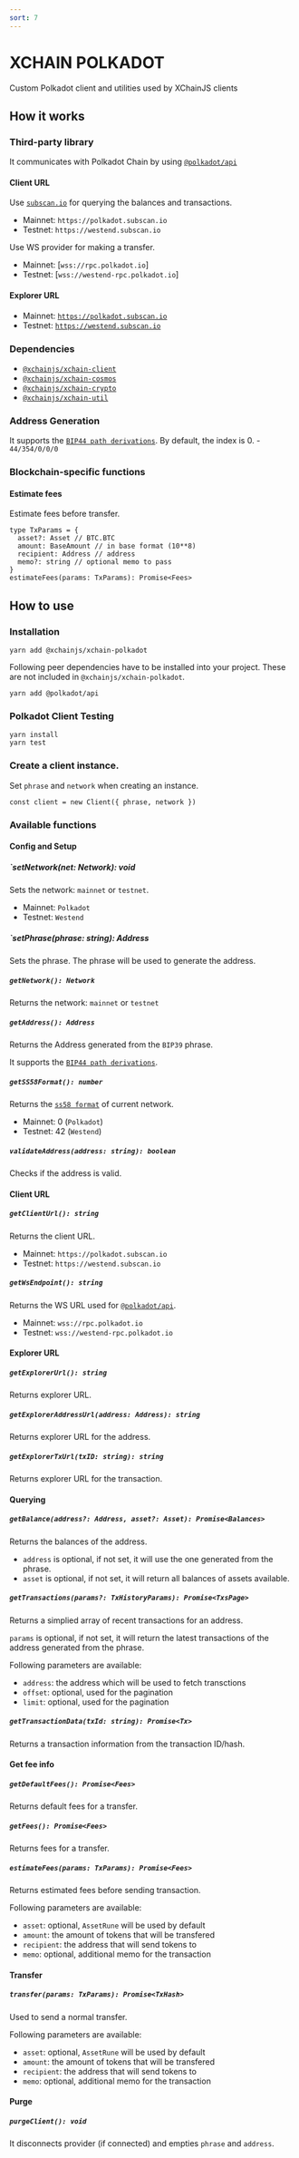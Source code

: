 ```yaml
---
sort: 7
---
```


# XCHAIN POLKADOT

Custom Polkadot client and utilities used by XChainJS clients

## How it works

### Third-party library

It communicates with Polkadot Chain by using [`@polkadot/api`](https://github.com/polkadot-js/api)

#### Client URL

Use [`subscan.io`](https://docs.api.subscan.io/) for querying the balances and transactions.
* Mainnet: `https://polkadot.subscan.io`
* Testnet: `https://westend.subscan.io`

Use WS provider for making a transfer.
* Mainnet: [`wss://rpc.polkadot.io`]
* Testnet: [`wss://westend-rpc.polkadot.io`]

#### Explorer URL
* Mainnet: [`https://polkadot.subscan.io`](https://polkadot.subscan.io)
* Testnet: [`https://westend.subscan.io`](https://westend.subscan.io)

### Dependencies

* [`@xchainjs/xchain-client`](https://github.com/xchainjs/xchainjs-lib/packages/xchain-client)
* [`@xchainjs/xchain-cosmos`](https://github.com/xchainjs/xchainjs-lib/packages/xchain-cosmos)
* [`@xchainjs/xchain-crypto`](https://github.com/xchainjs/xchainjs-lib/packages/xchain-crypto)
* [`@xchainjs/xchain-util`](https://github.com/xchainjs/xchainjs-lib/packages/xchain-util)

### Address Generation

It supports the [`BIP44 path derivations`](https://github.com/satoshilabs/slips/blob/master/slip-0044.md).
By default, the index is 0. - `44/354/0/0/0`

### Blockchain-specific functions

#### Estimate fees

Estimate fees before transfer.
```
type TxParams = {
  asset?: Asset // BTC.BTC
  amount: BaseAmount // in base format (10**8)
  recipient: Address // address
  memo?: string // optional memo to pass
}
estimateFees(params: TxParams): Promise<Fees>
```

## How to use

### Installation

```
yarn add @xchainjs/xchain-polkadot
```

Following peer dependencies have to be installed into your project. These are not included in `@xchainjs/xchain-polkadot`.

```
yarn add @polkadot/api
```

### Polkadot Client Testing

```
yarn install
yarn test
```

### Create a client instance.

Set `phrase` and `network` when creating an instance.

```
const client = new Client({ phrase, network })
```

### Available functions

#### Config and Setup

##### `setNetwork(net: Network): void
Sets the network: `mainnet` or `testnet`.

* Mainnet: `Polkadot`
* Testnet: `Westend`

##### `setPhrase(phrase: string): Address
Sets the phrase. The phrase will be used to generate the address.

##### `getNetwork(): Network`
Returns the network: `mainnet` or `testnet`

##### `getAddress(): Address`
Returns the Address generated from the `BIP39` phrase.

It supports the [`BIP44 path derivations`](https://github.com/satoshilabs/slips/blob/master/slip-0044.md).

##### `getSS58Format(): number`
Returns the [`ss58 format`](https://polkadot.js.org/docs/keyring/start/ss58/) of current network.

* Mainnet: 0 (`Polkadot`)
* Testnet: 42 (`Westend`)

##### `validateAddress(address: string): boolean`
Checks if the address is valid.

#### Client URL

##### `getClientUrl(): string`
Returns the client URL.

* Mainnet: `https://polkadot.subscan.io`
* Testnet: `https://westend.subscan.io`

##### `getWsEndpoint(): string`
Returns the WS URL used for [`@polkadot/api`](https://github.com/polkadot-js/api).

* Mainnet: `wss://rpc.polkadot.io`
* Testnet: `wss://westend-rpc.polkadot.io`

#### Explorer URL

##### `getExplorerUrl(): string`
Returns explorer URL.

##### `getExplorerAddressUrl(address: Address): string`
Returns explorer URL for the address.

##### `getExplorerTxUrl(txID: string): string`
Returns explorer URL for the transaction.

#### Querying

##### `getBalance(address?: Address, asset?: Asset): Promise<Balances>`
Returns the balances of the address.

* `address` is optional, if not set, it will use the one generated from the phrase.
* `asset` is optional, if not set, it will return all balances of assets available.

##### `getTransactions(params?: TxHistoryParams): Promise<TxsPage>`
Returns a simplied array of recent transactions for an address. 

`params` is optional, if not set, it will return the latest transactions of the address generated from the phrase.

Following parameters are available:
* `address`: the address which will be used to fetch transctions
* `offset`: optional, used for the pagination
* `limit`: optional, used for the pagination

##### `getTransactionData(txId: string): Promise<Tx>`
Returns a transaction information from the transaction ID/hash. 

#### Get fee info

##### `getDefaultFees(): Promise<Fees>`
Returns default fees for a transfer.

##### `getFees(): Promise<Fees>`
Returns fees for a transfer.

##### `estimateFees(params: TxParams): Promise<Fees>`
Returns estimated fees before sending transaction.

Following parameters are available:
* `asset`: optional, `AssetRune` will be used by default
* `amount`: the amount of tokens that will be transfered
* `recipient`: the address that will send tokens to
* `memo`: optional, additional memo for the transaction

#### Transfer

##### `transfer(params: TxParams): Promise<TxHash>`
Used to send a normal transfer.

Following parameters are available:
* `asset`: optional, `AssetRune` will be used by default
* `amount`: the amount of tokens that will be transfered
* `recipient`: the address that will send tokens to
* `memo`: optional, additional memo for the transaction

#### Purge

##### `purgeClient(): void`

It disconnects provider (if connected) and empties `phrase` and `address`. 

